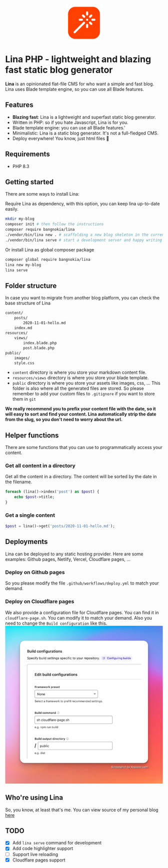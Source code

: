 <p>
    <img src="icon.png" width="120" height="120" alt="lina's logo" style="margin: 0 auto; display: block">
</p>

# Lina PHP - lightweight and blazing fast static blog generator

**Lina** is an opinionated flat-file CMS for who want a simple and fast blog. Lina uses Blade template engine, so you can use all Blade features.

## Features
- **Blazing fast**: Lina is a lightweight and superfast static blog generator.
- Written in PHP: so if you hate Javascript, Lina is for you.
- Blade template engine: you can use all Blade features.'
- Minimalistic: Lina is a static blog generator. It's not a full-fledged CMS.
- Deploy everywhere! You know, just html files 🤣

## Requirements
- PHP 8.3

## Getting started
There are some ways to install Lina:

Require Lina as dependency, with this option, you can keep lina up-to-date easily.
```bash
mkdir my-blog
composer init # then follow the instructions
composer require bangnokia/lina
./vendor/bin/lina new . # scaffolding a new blog skeleton in the current directory
./vendor/bin/lina serve # start a development server and happy writing
```

Or install Lina as global composer package
```bash
composer global require bangnokia/lina
lina new my-blog
lina serve
```


## Folder structure
In case you want to migrate from another blog platform, you can check the base structure of Lina
```
content/
    posts/
        2020-11-01-hello.md
    index.md
resources/
    views/
        index.blade.php
        post.blade.php
public/ 
    images/
    style.css
```


- `content` directory is where you store your markdown content file.
- `resources/views` directory is where you store your blade template.
- `public` directory is where you store your assets like images, css, ... This folder is also where all the generated files are stored. So please remember to add your custom files to `.gitignore` if you want to store them in `git`

**We really recommend you to prefix your content file with the date, so it will easy to sort and find your content. Lina automatically strip the date from the slug, so you don't need to worry about the url.**

## Helper functions
There are some functions that you can use to programmatically access your content.

### Get all content in a directory

Get all the content in a directory. The content will be sorted by the date in the filename.
```php
foreach (lina()->index('post') as $post) {
    echo $post->title;
}
```

### Get a single content

```php
$post = lina()->get('posts/2020-11-01-hello.md');
```

## Deployments
Lina can be deployed to any static hosting provider. Here are some examples: Github pages, Netlify, Vercel, Cloudflare pages, ...

### Deploy on Github pages
So you please modify the file `.github/workflows/deploy.yml` to match your demand.

### Deploy on Cloudflare pages
We also provide a configuration file for Cloudflare pages. You can find it in `cloudflare-page.sh`. You can modify it to match your demand.
Also you need to change the `Build configuration` like this.
![Cloudflare deploy](cloudflare_config.png)

## Who're using Lina
So, you know, at least that's me. You can view source of my personal blog [here](https://github.com/bangnokia/daudau.cc)

## TODO

- [x] Add `lina serve` command for development
- [x] Add code highlighter support
- [ ] Support live reloading
- [x] Cloudflare pages support
